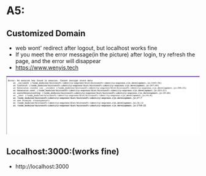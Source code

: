 # A5:
## Customized Domain 
- web wont' redirect after logout, but localhost works fine
- If you meet the error message(in the picture) after login, try refresh the page, and the error will disappear
- https://www.wenyis.tech

![Error Message Sample](public/stylesheets/errorSample.png)
  

## Localhost:3000:(works fine)
- http://localhost:3000


